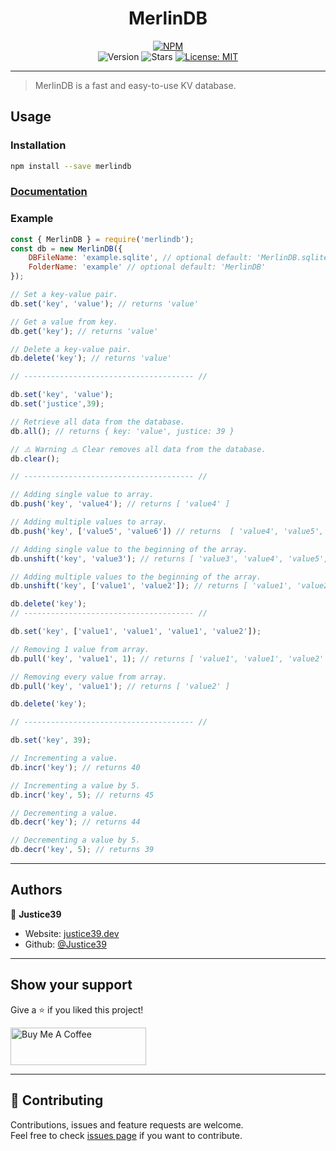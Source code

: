 <h1 align="center"> MerlinDB </h1>
<p align="center">
  <a href="https://www.npmjs.com/package/merlindb" target="_blank"> 
    <img alt="NPM" src="https://img.shields.io/npm/v/merlindb.svg?logo=npm"><br>
  </a>
  <img alt="Version" src="https://img.shields.io/badge/version-1.0.0-blue.svg" />
  <img alt="Stars" src="https://img.shields.io/github/stars/Justice39/MerlinDB">  
  <a href="https://github.com/Justice39/MerlinDB/blob/main/LICENSE" target="_blank">
    <img alt="License: MIT" src="https://img.shields.io/badge/License-MIT-yellow.svg" />
  </a>
</p>

***

> MerlinDB is a fast and easy-to-use KV database.

## Usage


### Installation

```sh
npm install --save merlindb
```
### [Documentation](https://github.com/Justice39/MerlinDB/blob/main/DOCS.md)

### Example

```js
const { MerlinDB } = require('merlindb');
const db = new MerlinDB({
    DBFileName: 'example.sqlite', // optional default: 'MerlinDB.sqlite'
    FolderName: 'example' // optional default: 'MerlinDB'
});

// Set a key-value pair.
db.set('key', 'value'); // returns 'value'

// Get a value from key.
db.get('key'); // returns 'value'

// Delete a key-value pair.
db.delete('key'); // returns 'value'

// -------------------------------------- //

db.set('key', 'value');
db.set('justice',39); 

// Retrieve all data from the database.
db.all(); // returns { key: 'value', justice: 39 }

// ⚠️ Warning ⚠️ Clear removes all data from the database.
db.clear();

// -------------------------------------- //

// Adding single value to array.
db.push('key', 'value4'); // returns [ 'value4' ]

// Adding multiple values to array.
db.push('key', ['value5', 'value6']) // returns  [ 'value4', 'value5', 'value6' ]

// Adding single value to the beginning of the array.
db.unshift('key', 'value3'); // returns [ 'value3', 'value4', 'value5', 'value6' ]

// Adding multiple values to the beginning of the array.
db.unshift('key', ['value1', 'value2']); // returns [ 'value1', 'value2', 'value3', 'value4', 'value5', 'value6' ]

db.delete('key');
// -------------------------------------- //

db.set('key', ['value1', 'value1', 'value1', 'value2']);

// Removing 1 value from array.
db.pull('key', 'value1', 1); // returns [ 'value1', 'value1', 'value2' ]

// Removing every value from array.
db.pull('key', 'value1'); // returns [ 'value2' ]

db.delete('key');

// -------------------------------------- //

db.set('key', 39);

// Incrementing a value.
db.incr('key'); // returns 40

// Incrementing a value by 5.
db.incr('key', 5); // returns 45

// Decrementing a value.
db.decr('key'); // returns 44

// Decrementing a value by 5.
db.decr('key', 5); // returns 39
```
***  

## Authors

👤 **Justice39**

* Website: [justice39.dev](https://justice39.dev/)
* Github: [@Justice39](https://github.com/Justice39)

***

## Show your support
Give a ⭐️ if you liked this project!

<a href="https://www.buymeacoffee.com/justice39" target="_blank"><img src="https://cdn.buymeacoffee.com/buttons/v2/default-yellow.png" alt="Buy Me A Coffee" style="height: 60px !important;width: 217px !important;" ></a>
***

## 🤝 Contributing

Contributions, issues and feature requests are welcome.<br />
Feel free to check [issues page](https://github.com/Justice39/MerlinDB) if you want to contribute.<br />
